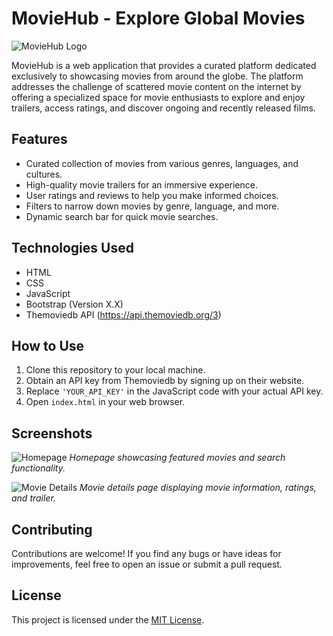 # MovieHub - Explore Global Movies

![MovieHub Logo](/path/to/logo.png)

MovieHub is a web application that provides a curated platform dedicated exclusively to showcasing movies from around the globe. The platform addresses the challenge of scattered movie content on the internet by offering a specialized space for movie enthusiasts to explore and enjoy trailers, access ratings, and discover ongoing and recently released films.

## Features

- Curated collection of movies from various genres, languages, and cultures.
- High-quality movie trailers for an immersive experience.
- User ratings and reviews to help you make informed choices.
- Filters to narrow down movies by genre, language, and more.
- Dynamic search bar for quick movie searches.

## Technologies Used

- HTML
- CSS
- JavaScript
- Bootstrap (Version X.X)
- Themoviedb API (https://api.themoviedb.org/3)

## How to Use

1. Clone this repository to your local machine.
2. Obtain an API key from Themoviedb by signing up on their website.
3. Replace `'YOUR_API_KEY'` in the JavaScript code with your actual API key.
4. Open `index.html` in your web browser.

## Screenshots

![Homepage](/screenshots/homepage.png)
_Homepage showcasing featured movies and search functionality._

![Movie Details](/screenshots/movie_details.png)
_Movie details page displaying movie information, ratings, and trailer._

## Contributing

Contributions are welcome! If you find any bugs or have ideas for improvements, feel free to open an issue or submit a pull request.

## License

This project is licensed under the [MIT License](/LICENSE).
